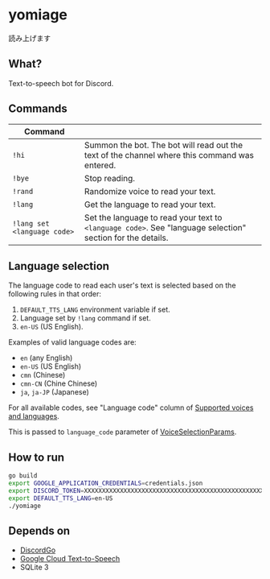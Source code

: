 # yomiage

読み上げます

## What?

Text-to-speech bot for Discord.

## Commands

| Command                     |                                                                                                            |
| --------------------------- | ---------------------------------------------------------------------------------------------------------- |
| `!hi`                       | Summon the bot. The bot will read out the text of the channel where this command was entered.              |
| `!bye`                      | Stop reading.                                                                                              |
| `!rand`                     | Randomize voice to read your text.                                                                         |
| `!lang`                     | Get the language to read your text.                                                                        |
| `!lang set <language code>` | Set the language to read your text to `<language code>`. See "language selection" section for the details. |

## Language selection

The language code to read each user's text is selected based on the following rules in that order:

1. `DEFAULT_TTS_LANG` environment variable if set.
2. Language set by `!lang` command if set.
3. `en-US` (US English).

Examples of valid language codes are:

- `en` (any English)
- `en-US` (US English)
- `cmn` (Chinese)
- `cmn-CN` (Chine Chinese)
- `ja`, `ja-JP` (Japanese)

For all available codes, see "Language code" column of [Supported voices and languages](https://cloud.google.com/text-to-speech/docs/voices).

This is passed to `language_code` parameter of [VoiceSelectionParams](https://cloud.google.com/text-to-speech/docs/reference/rpc/google.cloud.texttospeech.v1#voiceselectionparams).

## How to run

```sh
go build
export GOOGLE_APPLICATION_CREDENTIALS=credentials.json
export DISCORD_TOKEN=XXXXXXXXXXXXXXXXXXXXXXXXXXXXXXXXXXXXXXXXXXXXXXXXXXXXXXXXXXX
export DEFAULT_TTS_LANG=en-US
./yomiage
```

## Depends on

- [DiscordGo](https://github.com/bwmarrin/discordgo)
- [Google Cloud Text-to-Speech](https://cloud.google.com/text-to-speech)
- SQLite 3
